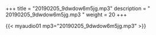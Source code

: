 +++
title = "20190205_9dwdow6m5jg.mp3"
description = " 20190205_9dwdow6m5jg.mp3 "
weight = 20
+++

{{< myaudio01 mp3="20190205_9dwdow6m5jg.mp3" >}}

